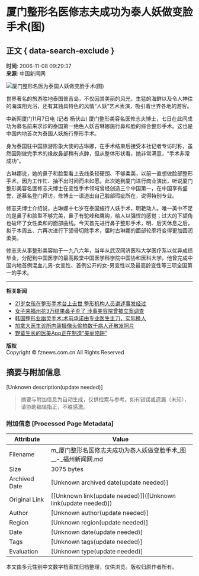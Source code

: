 # 厦门整形名医修志夫成功为泰人妖做变脸手术(图)

## 正文 { data-search-exclude }


**时间**: 2006-11-08 09:29:37  
**来源**: 中国新闻网  

![厦门整形名医为泰国人妖做变脸手术(图)](http://news.fznews.com.cn/newsimages/2006-11-8/U1366P1T1D11451148F21DT20061108005041.jpg)

世界著名的旅游胜地泰国普吉岛，不仅因其美丽的风光、生猛的海鲜以及令人神往的海滨阳光浴，还有其独具特色的风情“人妖”艺术表演，吸引着世界各地的游客。

中新网厦门11月7日电 (记者 杨伏山) 厦门整形美容名医修志夫博士，七日在此间成功为慕名前来求诊的泰国第一绝色人妖古琳娜施行鼻和脸的综合整形手术。这也是中国内地首次为泰国人妖施行整形手术。

身为泰国驻中国旅游形象大使的古琳娜，在手术结束后接受本社记者专访时称，虽然因刚做完手术的缘故鼻部稍有点肿，但从整体形状看，她非常满意，“手术非常成功”。

古琳娜说，她的鼻子和脸型看上去线条较硬朗、不够柔美，以前一直想做脸部整形手术，因为工作忙、抽不出时间而未如愿。此次她到厦门进行商业演出，听说厦门整形美容名医修志夫博士在变性手术领域曾经创造三个中国第一，在中国享有盛誉，遂慕名登门拜访，修博士一语道出自己脸部瑕疵所在，说得特别专业。

修志夫博士介绍说，古琳娜十七岁在泰国施行人妖手术，明艳动人。唯一美中不足的是鼻子和脸型不够完美，鼻子有驼峰和鹰钩，给人以强悍的感觉；过大的下颌角也破坏了女性柔和的面部曲线。今天首先进行鼻子整形手术，明、后天休息之后，拟于本周五、六再次进行下颌骨切除手术，届时古琳娜的面部轮廓将变得更加圆润柔美。

修志夫从事整形美容始于一九八六年，当年从武汉同济医科大学医疗系以优异成绩毕业，分配到中国医学的最高殿堂中国医学科学院中国协和医科大学。他曾完成中国内地首例混血儿男-女变性、首例公开的女-男变性以及最高龄变性等三项全国第一的手术。  

---

**相关新闻**  
- [21岁女孩在整形手术台上去世 整形机构人员讲述事发经过](http://m.fznews.com.cn/dsxw/20201021/5f8f84737303d.shtml)  
- [女子来福州花3万结果鼻子歪了 涉事美容院曾被立案调查](http://m.fznews.com.cn/fzsync/2020-08-06/1004332032498.shtml)  
- [韩国整形业幽灵手术:术前承诺由专业医生主刀，实际换人](http://m.fznews.com.cn/guoji/20200709/5f06958645044.shtml)  
- [加拿大医生诊所内装摄像头偷拍数千病人还散发照片](http://m.fznews.com.cn/dsxw/20200619/5eec642905d5f.shtml)  
- [野蛮生长的医美App正在制造“美丽陷阱”](http://m.fznews.com.cn/fzsync/2020-06-15/1110592015263.shtml)  

**版权**  
Copyright © fznews.com.cn All Rights Reserved
<!-- tcd_original_link https://m.fznews.com.cn/fujian/2006-11-8/20061180VF7UH0-RQ93153.shtml -->


## 摘要与附加信息

<!-- tcd_abstract -->
[Unknown description(update needed)]
<!-- tcd_abstract_end -->

> 摘要与附加信息为自动生成，仅供检索与参考。如有错误或遗漏（未知），请协助编辑指正，不胜感激。

### 附加信息 [Processed Page Metadata]

| Attribute       | Value                                  |
|-----------------|----------------------------------------|
| Filename        | m_厦门整形名医修志夫成功为泰人妖做变脸手术_图__-_福州新闻网.md                             |
| Size            | 3075 bytes                           |
| Archived Date   | [Unknown archived date(update needed)]                             |
| Original Link   | [[Unknown link(update needed)]]([Unknown link(update needed)])                       |
| Author          | [Unknown author(update needed)]                               |
| Region          | [Unknown region(update needed)]                               |
| Date            | [Unknown date(update needed)]                                 |
| Tags            | [Unknown tags(update needed)]                                 |
| Evaluation            | [Unknown type(update needed)]                                 |
<!-- tcd_table_end -->

本文由多元性别中文数字档案馆归档整理，仅供浏览。版权归原作者所有。
